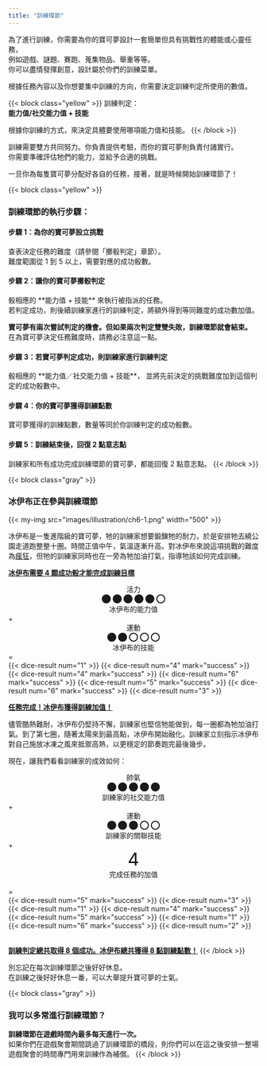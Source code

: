 ```yaml
---
title: "訓練環節"
---
```


為了進行訓練，你需要為你的寶可夢設計一套簡單但具有挑戰性的體能或心靈任務，<br>
例如遊戲、謎題、賽跑、蒐集物品、舉重等等。<br>
你可以盡情發揮創意，設計屬於你們的訓練菜單。

根據任務內容以及你想要集中訓練的方向，你需要決定訓練判定所使用的數值。

{{< block class="yellow" >}}
訓練判定：<br>
<b>能力值/社交能力值 + 技能</b>

根據你訓練的方式，來決定具體要使用哪項能力值和技能。
{{< /block >}}

訓練需要雙方共同努力。你負責提供考驗，而你的寶可夢則負責付諸實行。<br>
你需要準確評估牠們的能力，並給予合適的挑戰。

一旦你為每隻寶可夢分配好各自的任務，接著，就是時候開始訓練環節了！

{{< block class="yellow" >}}
<h3>訓練環節的執行步驟：</h3>

<h4>步驟 1：為你的寶可夢設立挑戰</h4>
查表決定任務的難度（請參閱「擲骰判定」章節）。<br>
難度範圍從 1 到 5 以上，需要對應的成功骰數。

<h4>步驟 2：讓你的寶可夢擲骰判定</h4>
骰相應的 **能力值 + 技能** 來執行被指派的任務。<br>
若判定成功，則後續訓練家進行的訓練判定，將額外得到等同難度的成功數加值。

**寶可夢有兩次嘗試判定的機會。但如果兩次判定雙雙失敗，訓練環節就會結束。**<br>
在為寶可夢決定任務難度時，請務必注意這一點。

<h4>步驟 3：若寶可夢判定成功，則訓練家進行訓練判定</h4>
骰相應的 **能力值／社交能力值 + 技能**，
並將先前決定的挑戰難度加到這個判定的成功骰數中。

<h4>步驟 4：你的寶可夢獲得訓練點數</h4>
寶可夢獲得的訓練點數，數量等同於你訓練判定的成功骰數。

<h4>步驟 5：訓練結束後，回復 2 點意志點</h4>
訓練家和所有成功完成訓練環節的寶可夢，都能回復 2 點意志點。
{{< /block >}}

{{< block class="gray" >}}
<h3>冰伊布正在參與訓練環節</h3>

{{< my-img src="images/illustration/ch6-1.png" width="500" >}}

冰伊布是一隻進階級的寶可夢，牠的訓練家想要鍛鍊牠的耐力，於是安排牠去繞公園走道跑整整十圈。時間正值中午，氣溫逐漸升高。對冰伊布來說這項挑戰的難度為<u>瘋狂</u>，但牠的訓練家同時也在一旁為牠加油打氣，指導牠該如何完成訓練。

**<u>冰伊布需要 4 顆成功骰才能完成訓練目標</u>**

<div class="easyRow" style="align-items: center; gap: 5px">
<div style="text-align:center; line-height:20px;">
活力
<div style="font-size: 24px">●●●●●○</div>
<div style="font-size: 14px">冰伊布的能力值</div>
</div>
+
<div style="text-align:center; line-height:20px;">
運動
<div style="font-size: 24px">●●○○○</div>
<div style="font-size: 14px">冰伊布的技能</div>
</div>
=
<div class="easyRow" style="gap: 5px">
{{< dice-result num="1" >}}
{{< dice-result num="4" mark="success" >}}
{{< dice-result num="4" mark="success" >}}
{{< dice-result num="6" mark="success" >}}
{{< dice-result num="5" mark="success" >}}
{{< dice-result num="6" mark="success" >}}
{{< dice-result num="3" >}}
</div>
</div>

**<u>任務完成！冰伊布獲得訓練加值！</u>**

儘管酷熱難耐，冰伊布仍堅持不懈，訓練家也堅信牠能做到，每一圈都為牠加油打氣。到了第七圈，隨著太陽來到最高點，冰伊布開始融化。訓練家立刻指示冰伊布對自己施放冰凍之風來抵禦高熱，以更穩定的節奏跑完最後幾步。

現在，讓我們看看訓練家的成效如何：

<div class="easyRow" style="align-items: center; gap: 5px; flex-wrap:wrap;">
<div style="text-align:center; line-height:20px;">
帥氣
<div style="font-size: 24px">●●●●●</div>
<div style="font-size: 14px">訓練家的社交能力值</div>
</div>
+
<div style="text-align:center; line-height:20px;">
運動
<div style="font-size: 24px">●●●○○</div>
<div style="font-size: 14px">訓練家的關聯技能</div>
</div>
+
<div style="text-align:center;">
<div style="font-size: 36px; line-height: 40px;">4</div>
<div style="font-size: 14px">完成任務的加值</div>
</div>
</div>

<br>
<div class="easyRow" style="align-items: center; gap: 5px; flex-wrap:wrap;">
=
<div class="easyRow" style="gap: 5px">
{{< dice-result num="5" mark="success" >}}
{{< dice-result num="3" >}}
{{< dice-result num="1" >}}
{{< dice-result num="4" mark="success" >}}
{{< dice-result num="5" mark="success" >}}
{{< dice-result num="1" >}}
{{< dice-result num="6" mark="success" >}}
{{< dice-result num="2" >}}
</div>
</div>
<br>

**<u>訓練判定總共取得 8 個成功。冰伊布總共獲得 8 點訓練點數！</u>**
{{< /block >}}

別忘記在每次訓練環節之後好好休息。<br>
在訓練之後好好休息一番，可以大舉提升寶可夢的士氣。

{{< block class="gray" >}}
<h3>我可以多常進行訓練環節？</h3>
<b>訓練環節在遊戲時間內最多每天進行一次。</b><br>
如果你們在遊戲聚會期間跳過了訓練環節的橋段，則你們可以在這之後安排一整場遊戲聚會的時間專門用來訓練作為補償。
{{< /block >}}
